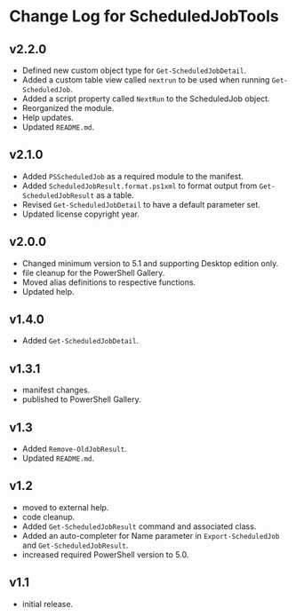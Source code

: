 # Change Log for ScheduledJobTools

## v2.2.0

+ Defined new custom object type for `Get-ScheduledJobDetail`.
+ Added a custom table view called `nextrun` to be used when running `Get-ScheduledJob`.
+ Added a script property called `NextRun` to the ScheduledJob object.
+ Reorganized the module.
+ Help updates.
+ Updated `README.md`.

## v2.1.0

+ Added `PSScheduledJob` as a required module to the manifest.
+ Added `ScheduledJobResult.format.ps1xml` to format output from `Get-ScheduledJobResult` as a table.
+ Revised `Get-ScheduledJobDetail` to have a default parameter set.
+ Updated license copyright year.

## v2.0.0

+ Changed minimum version to 5.1 and supporting Desktop edition only.
+ file cleanup for the PowerShell Gallery.
+ Moved alias definitions to respective functions.
+ Updated help.

## v1.4.0

+ Added `Get-ScheduledJobDetail`.

## v1.3.1

+ manifest changes.
+ published to PowerShell Gallery.

## v1.3

+ Added `Remove-OldJobResult`.
+ Updated `README.md`.

## v1.2

+ moved to external help.
+ code cleanup.
+ Added `Get-ScheduledJobResult` command and associated class.
+ Added an auto-completer for Name parameter in `Export-ScheduledJob` and `Get-ScheduledJobResult`.
+ increased required PowerShell version to 5.0.

## v1.1

+ initial release.

